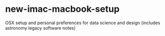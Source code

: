 # new-imac-macbook-setup
OSX setup and personal preferences for data science and design (includes astronomy legacy software notes)
